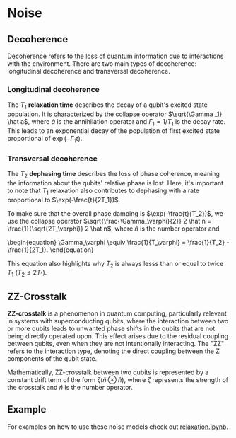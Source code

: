 # Noise

## Decoherence
Decoherence refers to the loss of quantum information due to interactions with the environment. There are two main types of decoherence: longitudinal decoherence and transversal decoherence.

### Longitudinal decoherence
The $T_1$ **relaxation time** describes the decay of a qubit's excited state population. It is characterized by the collapse operator $\sqrt{\Gamma _1} \hat a$, where $\hat a$ is the annihilation operator and $\Gamma_1 = 1/T_1$ is the decay rate. This leads to an exponential decay of the population of first excited state proportional of $\exp(-\Gamma _1 t)$.

### Transversal decoherence
The $T_2$ **dephasing time** describes the loss of phase coherence, meaning the information about the qubits' relative phase is lost. Here, it's important to note that $T_1$ relaxation also contributes to dephasing with a rate proportional to $\exp(-\frac{t}{2T_1})$. 

To make sure that the overall phase damping is $\exp(-\frac{t}{T_2})$, we use the collapse operator $\sqrt{\frac{\Gamma_\varphi}{2}} 2 \hat n = \frac{1}{\sqrt{2T_\varphi}} 2 \hat n$, where $\hat n$ is the number operator and

\begin{equation}
    \Gamma_\varphi \equiv \frac{1}{T_\varphi} = \frac{1}{T_2} - \frac{1}{2T_1}.
\end{equation}

This equation also highlights why $T_2$ is always lesss than or equal to twice $T_1$ $(T_2\leq 2T_1)$.

## ZZ-Crosstalk
**ZZ-crosstalk** is a phenomenon in quantum computing, particularly relevant in systems with superconducting qubits, where the interaction between two or more qubits leads to unwanted phase shifts in the qubits that are not being directly operated upon. This effect arises due to the residual coupling between qubits, even when they are not intentionally interacting. The "ZZ" refers to the interaction type, denoting the direct coupling between the Z components of the qubit state.

Mathematically, ZZ-crosstalk between two qubits is represented by a constant drift term of the form $\zeta(\hat n \otimes \hat n)$, where $\zeta$ represents the strength of the crosstalk and $\hat n$ is the number operator.

## Example
For examples on how to use these noise models check out [relaxation.ipynb](https://github.com/aqp-mc2-chalmers/chalmers-qubit/blob/main/examples/relaxation.ipynb).